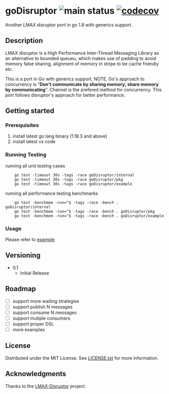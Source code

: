# goDisruptor ![main status](https://github.com/chuchunf/goDisruptor/actions/workflows/go.yml/badge.svg) [![codecov](https://codecov.io/gh/chuchunf/goDisruptor/branch/main/graph/badge.svg?token=XlzJA6ixJx)](https://codecov.io/gh/chuchunf/goDisruptor)

Another LMAX disruptor port in go 1.8 with generics support.

## Description
LMAX disruptor is a High Performance Inter-Thread Messaging Library as an alternative to bounded queueu, which makes use of padding to avoid memory false sharing, alignment of memory in stripe to be cache friendly etc. 

This is a port in Go with generics support, NOTE, Go's approach to concurrency is "**Don't communicate by sharing memory; share memory by communicating**". Channel is the prefered method for concurrency. This port follows disruptor's approach for better performance.

## Getting started

### Prerequisites
1. install latest go lang binary (1.18.3 and above) 
2. install latest vs code
 
### Running Testing
running all unit testing cases
```Shell
    go test -timeout 30s -tags -race goDisruptor/internal
    go test -timeout 30s -tags -race goDisruptor/pkg
    go test -timeout 30s -tags -race goDisruptor/example
```
running all performance testing benchmarks
```Shell
    go test -benchmem -run=^$ -tags -race -bench . goDisruptor/internal
    go test -benchmem -run=^$ -tags -race -bench . goDisruptor/pkg
    go test -benchmem -run=^$ -tags -race -bench . goDisruptor/example
```

### Usage
Please refer to [example](example) 

## Versioning
- 0.1
    - Initial Release

## Roadmap
- [ ] support more waiting strategies 
- [ ] support publish N messages
- [ ] support consume N messages
- [ ] support mutiple consumers
- [ ] support proper DSL
- [ ] more examples

## License
Distributed under the MIT License. See [LICENSE.txt](LICENSE.txt) for more information.

## Acknowledgments
Thanks to the [LMAX-Disruptor](https://github.com/LMAX-Exchange/disruptor) project.